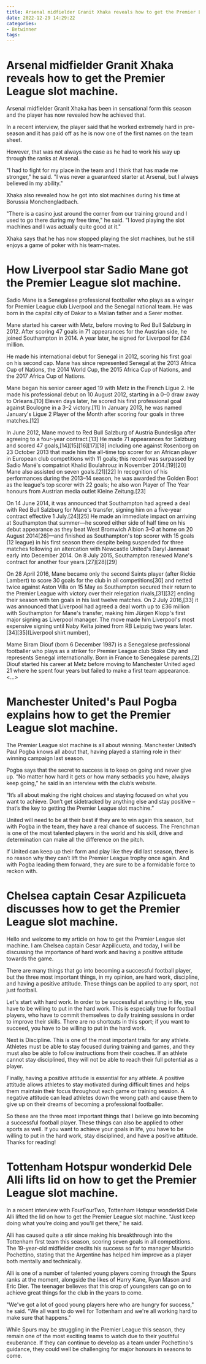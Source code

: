 ```yaml
---
title: Arsenal midfielder Granit Xhaka reveals how to get the Premier League slot machine.
date: 2022-12-29 14:29:22
categories:
- Betwinner
tags:
---
```



#  Arsenal midfielder Granit Xhaka reveals how to get the Premier League slot machine.

Arsenal midfielder Granit Xhaka has been in sensational form this season and the player has now revealed how he achieved that.

In a recent interview, the player said that he worked extremely hard in pre-season and it has paid off as he is now one of the first names on the team sheet.

However, that was not always the case as he had to work his way up through the ranks at Arsenal.

"I had to fight for my place in the team and I think that has made me stronger," he said. "I was never a guaranteed starter at Arsenal, but I always believed in my ability."

Xhaka also revealed how he got into slot machines during his time at Borussia Monchengladbach.

"There is a casino just around the corner from our training ground and I used to go there during my free time," he said. "I loved playing the slot machines and I was actually quite good at it."

Xhaka says that he has now stopped playing the slot machines, but he still enjoys a game of poker with his team-mates.

#  How Liverpool star Sadio Mane got the Premier League slot machine.

Sadio Mane is a Senegalese professional footballer who plays as a winger for Premier League club Liverpool and the Senegal national team. He was born in the capital city of Dakar to a Malian father and a Serer mother.

Mane started his career with Metz, before moving to Red Bull Salzburg in 2012. After scoring 47 goals in 71 appearances for the Austrian side, he joined Southampton in 2014. A year later, he signed for Liverpool for £34 million.

He made his international debut for Senegal in 2012, scoring his first goal on his second cap. Mane has since represented Senegal at the 2013 Africa Cup of Nations, the 2014 World Cup, the 2015 Africa Cup of Nations, and the 2017 Africa Cup of Nations.

Mane began his senior career aged 19 with Metz in the French Ligue 2. He made his professional debut on 10 August 2012, starting in a 0–0 draw away to Orleans.[10] Eleven days later, he scored his first professional goal against Boulogne in a 3–2 victory.[11] In January 2013, he was named January's Ligue 2 Player of the Month after scoring four goals in three matches.[12]

In June 2012, Mane moved to Red Bull Salzburg of Austria Bundesliga after agreeing to a four-year contract.[13] He made 71 appearances for Salzburg and scored 47 goals,[14][15][16][17][18] including one against Rosenborg on 23 October 2013 that made him the all-time top scorer for an African player in European club competitions with 11 goals; this record was surpassed by Sadio Mané's compatriot Khalid Boulahrouz in November 2014.[19][20] Mane also assisted on seven goals.[21][22] In recognition of his performances during the 2013–14 season, he was awarded the Golden Boot as the league's top scorer with 22 goals; he also won Player of The Year honours from Austrian media outlet Kleine Zeitung.[23]

On 14 June 2014, it was announced that Southampton had agreed a deal with Red Bull Salzburg for Mane's transfer, signing him on a five-year contract effective 1 July.[24][25] He made an immediate impact on arriving at Southampton that summer—he scored either side of half time on his debut appearance as they beat West Bromwich Albion 3–0 at home on 20 August 2014[26]—and finished as Southampton's top scorer with 15 goals (12 league) in his first season there despite being suspended for three matches following an altercation with Newcastle United's Daryl Janmaat early into December 2014. On 8 July 2015, Southampton renewed Mane's contract for another four years.[27][28][29]

On 28 April 2016, Mane became only the second Saints player (after Rickie Lambert) to score 30 goals for the club in all competitions[30] and netted twice against Aston Villa on 15 May as Southampton secured their return to the Premier League with victory over their relegation rivals,[31][32] ending their season with ten goals in his last twelve matches. On 2 July 2016,[33] it was announced that Liverpool had agreed a deal worth up to £36 million with Southampton for Mane's transfer, making him Jürgen Klopp's first major signing as Liverpool manager. The move made him Liverpool's most expensive signing until Naby Keïta joined from RB Leipzig two years later.[34][35](Liverpool shirt number),

 Mame Biram Diouf (born 6 December 1987) is a Senegalese professional footballer who plays as a striker for Premier League club Stoke City and represents Senegal internationally. Born in France to Senegalese parents,[2] Diouf started his career at Metz before moving to Manchester United aged 21 where he spent four years but failed to make a first team appearance.<...>

#  Manchester United's Paul Pogba explains how to get the Premier League slot machine.

The Premier League slot machine is all about winning. Manchester United’s Paul Pogba knows all about that, having played a starring role in their winning campaign last season.

Pogba says that the secret to success is to keep on going and never give up. “No matter how hard it gets or how many setbacks you have, always keep going,” he said in an interview with the club’s website.

“It’s all about making the right choices and staying focused on what you want to achieve. Don’t get sidetracked by anything else and stay positive – that’s the key to getting the Premier League slot machine.”

United will need to be at their best if they are to win again this season, but with Pogba in the team, they have a real chance of success. The Frenchman is one of the most talented players in the world and his skill, drive and determination can make all the difference on the pitch.

If United can keep up their form and play like they did last season, there is no reason why they can’t lift the Premier League trophy once again. And with Pogba leading them forward, they are sure to be a formidable force to reckon with.

#  Chelsea captain Cesar Azpilicueta discusses how to get the Premier League slot machine.

Hello and welcome to my article on how to get the Premier League slot machine. I am Chelsea captain Cesar Azpilicueta, and today, I will be discussing the importance of hard work and having a positive attitude towards the game.

There are many things that go into becoming a successful football player, but the three most important things, in my opinion, are hard work, discipline, and having a positive attitude. These things can be applied to any sport, not just football.

Let's start with hard work. In order to be successful at anything in life, you have to be willing to put in the hard work. This is especially true for football players, who have to commit themselves to daily training sessions in order to improve their skills. There are no shortcuts in this sport; if you want to succeed, you have to be willing to put in the hard work.

Next is Discipline. This is one of the most important traits for any athlete. Athletes must be able to stay focused during training and games, and they must also be able to follow instructions from their coaches. If an athlete cannot stay disciplined, they will not be able to reach their full potential as a player.

Finally, having a positive attitude is essential for any athlete. A positive attitude allows athletes to stay motivated during difficult times and helps them maintain their focus throughout each game or training session. A negative attitude can lead athletes down the wrong path and cause them to give up on their dreams of becoming a professional footballer.

So these are the three most important things that I believe go into becoming a successful football player. These things can also be applied to other sports as well. If you want to achieve your goals in life, you have to be willing to put in the hard work, stay disciplined, and have a positive attitude. Thanks for reading!

#  Tottenham Hotspur wonderkid Dele Alli lifts lid on how to get the Premier League slot machine.

In a recent interview with FourFourTwo, Tottenham Hotspur wonderkid Dele Alli lifted the lid on how to get the Premier League slot machine. "Just keep doing what you're doing and you'll get there," he said.

Alli has caused quite a stir since making his breakthrough into the Tottenham first team this season, scoring seven goals in all competitions. The 19-year-old midfielder credits his success so far to manager Mauricio Pochettino, stating that the Argentine has helped him improve as a player both mentally and technically.

Alli is one of a number of talented young players coming through the Spurs ranks at the moment, alongside the likes of Harry Kane, Ryan Mason and Eric Dier. The teenager believes that this crop of youngsters can go on to achieve great things for the club in the years to come.

"We've got a lot of good young players here who are hungry for success," he said. "We all want to do well for Tottenham and we're all working hard to make sure that happens."

While Spurs may be struggling in the Premier League this season, they remain one of the most exciting teams to watch due to their youthful exuberance. If they can continue to develop as a team under Pochettino's guidance, they could well be challenging for major honours in seasons to come.